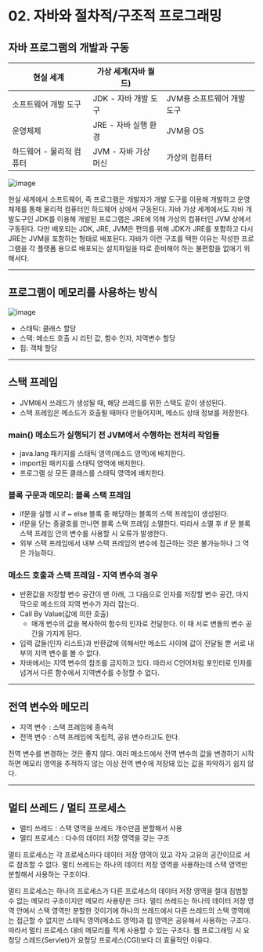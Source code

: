 # 02. 자바와 절차적/구조적 프로그래밍

## 자바 프로그램의 개발과 구동
| 현실 세계 | 가상 세계(자바 월드) | |
| -------- | --------- | ----- |
| 소프트웨어 개발 도구 | JDK - 자바 개발 도구 | JVM용 소프트웨어 개발 도구 |
| 운영체제 | JRE - 자바 실행 환경 | JVM용 OS |
| 하드웨어 - 물리적 컴퓨터 | JVM - 자바 가상 머신 | 가상의 컴퓨터 |

![image](https://github.com/kmularise/TIL/assets/106499310/c5bb5105-0dd5-4f2b-a092-713b1d1783da)

현실 세계에서 소프트웨어, 즉 프로그램은 개발자가 개발 도구를 이용해 개발하고 운영체제를 통해 물리적 컴퓨터인 하드웨어 상에서 구동된다. 자바 가상 세계에서도 자바 개발도구인 JDK를 이용해 개발된 프로그램은 JRE에 의해 가상의 컴퓨터인 JVM 상에서 구동된다. 
다만 배포되는 JDK, JRE, JVM은 편의를 위해 JDK가 JRE를 포함하고 다시 JRE는 JVM을 포함하는 형태로 배포된다.
자바가 이런 구조를 택한 이유는 작성한 프로그램을 각 플랫폼 용으로 배포되는 설치파일을 따로 준비해야 하는 불편함을 없애기 위해서다.
____________________________
## 프로그램이 메모리를 사용하는 방식
![image](https://github.com/kmularise/TIL/assets/106499310/45169167-07e6-4665-a082-5f766a0b5e76)
* 스태틱: 클래스 할당
* 스택: 메소드 호출 시 리턴 값, 함수 인자, 지역변수 할당
* 힙: 객체 할당
____________________________
## 스택 프레임
* JVM에서 쓰레드가 생성될 때, 해당 쓰레드를 위한 스택도 같이 생성된다.
* 스택 프레임은 메소드가 호출될 때마다 만들어지며, 메소드 상태 정보를 저장한다.

### main() 메소드가 실행되기 전 JVM에서 수행하는 전처리 작업들
* java.lang 패키지를 스태틱 영역(메소드 영역)에 배치한다.
* import된 패키지를 스태틱 영역에 배치한다.
* 프로그램 상 모든 클래스를 스태틱 영역에 배치한다.

### 블록 구문과 메모리: 블록 스택 프레임
* if문을 실행 시 if ~ else 블록 중 해당하는 블록의 스택 프레임이 생성된다.
* if문을 닫는 중괄호를 만나면 블록 스택 프레임 소멸한다. 따라서 소멸 후 if 문 블록 스택 프레임 안의 변수를 사용할 시 오류가 발생한다. 
* 외부 스택 프레임에서 내부 스택 프레임의 변수에 접근하는 것은 불가능하나 그 역은 가능하다.

### 메소드 호출과 스택 프레임 - 지역 변수의 경우
* 반환값을 저장할 변수 공간이 맨 아래, 그 다음으로 인자를 저장할 변수 공간, 마지막으로 메소드의 지역 변수가 자리 잡는다.
* Call By Value(값에 의한 호출)
    * 매개 변수의 값을 복사하여 함수의 인자로 전달한다. 이 때 서로 변돌의 변수 공간을 가지게 된다.
* 입력 값들(인자 리스트)과 반환값에 의해서만 메소드 사이에 값이 전달될 뿐 서로 내부의 지역 변수를 볼 수 없다.
* 자바에서는 지역 변수의 참조를 금지하고 있다. 따라서 C언어처럼 포인터로 인자를 넘겨서 다른 함수에서 지역변수를 수정할 수 없다.
__________________________________
## 전역 변수와 메모리
* 지역 변수 : 스택 프레임에 종속적
* 전역 변수 : 스택 프레임에 독립적, 공유 변수라고도 한다.

전역 변수를 변경하는 것은 좋지 않다. 여러 메소드에서 전역 변수의 값을 변경하기 시작하면 메모리 영역을 추적하지 않는 이상 전역 변수에 저장돼 있는 값을 파악하기 쉽지 않다.
_______________________________
## 멀티 쓰레드 / 멀티 프로세스
* 멀티 쓰레드 : 스택 영역을 쓰레드 개수만큼 분할해서 사용
* 멀티 프로세스 : 다수의 데이터 저장 영역을 갖는 구조

멀티 프로세스는 각 프로세스마다 데이터 저장 영역이 있고 각자 고유의 공간이므로 서로 참조할 수 없다. 멀티 쓰레드는 하나의 데이터 저장 영역을 사용하는데 스택 영역만 분할해서 사용하는 구조이다. 

멀티 프로세스는 하나의 프로세스가 다른 프로세스의 데이터 저장 영역을 절대 침범할 수 없는 메모리 구조이지만 메모리 사용량은 크다. 멀티 쓰레드는 하나의 데이터 저장 영역 안에서 스택 영역만 분할한 것이기에 하나의 쓰레드에서 다른 쓰레드의 스택 영역에는 접근할 수 없지만 스태틱 영역(메소드 영역)과 힙 영역은 공유해서 사용하는 구조다. 따라서 멀티 프로세스 대비 메모리를 적게 사용할 수 있는 구조다. 웹 프로그래밍 시 요청당 스레드(Servlet)가 요청당 프로세스(CGI)보다 더 효율적인 이유다.
